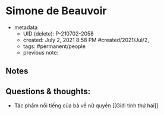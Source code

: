 # Simone de Beauvoir

- metadata
	- UID (delete): P-210702-2058
	- created: July 2, 2021 8:58 PM #created/2021/Jul/2,
	- tags: #permanent/people 
	- previous note:

## Notes

## Questions & thoughts:
- Tác phẩm nổi tiếng của bà về nữ quyền [[Giới tính thứ hai]]
